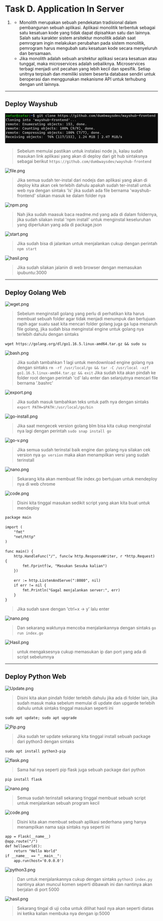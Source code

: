 # Task D. Application In Server
1. - Monolith merupakan sebuah pendekatan tradisional dalam pembangunan sebuah aplikasi. Aplikasi monolitik terbentuk sebagai satu kesatuan kode yang tidak dapat dipisahkan satu dan lainnya.  Salah satu karakter sistem arsitektur monolitik adalah saat pemrogram ingin melakukan perubahan pada sistem monolitik, pemrogram harus mengubah satu kesatuan kode secara menyeluruh dan bersamaan.
    - Jika monolith adalah sebuah arsitektur aplikasi secara kesatuan atau tunggal, maka microservices adalah sebaliknya. Microservices terbagi menjadi unit pecahan yang lebih kecil dan spesifik. Setiap unitnya terpisah dan memiliki sistem beserta database sendiri untuk beroperasi dan menggunakan mekanisme API untuk terhubung dengan unit lainnya.
***
## Deploy Wayshub 
![wget.png](../Screenshoot-Stage-1/Wayshub/wget.png)
>Sebelum memulai pastikan untuk instalasi node js, kalau sudah masukan link aplikasi yang akan di deploy dari git hub sintaksnya sebagai berikut
```https://github.com/dumbwaysdev/wayshub-frontend```

![file.png](../Screenshoot/Wayshub/file.png)
>Jika semua sudah ter-instal dari nodejs dan aplikasi yang akan di deploy kita akan cek terlebih dahulu apakah sudah ter-install untuk web nya dengan sintaks 'ls' jika sudah ada file bernama 'wayshub-frontend' silakan masuk ke dalam folder nya 

![npm.png](../Screenshoot/Wayshub/npm.png)
>Nah jika sudah maasuk baca readme.md yang ada di dalam foldernya, jika sudah silakan instal 'npm install' untuk menginstal keseluruhan yang diperlukan yang ada di package.json 

![start.png](../Screenshoot/Wayshub/start.png)
>Jika sudah bisa di jalankan untuk menjalankan cukup dengan perintah 
```npm start``` 

![hasil.png](../Screenshoot/Wayshub/hasil.png)
>Jika sudah silakan jalanin di web browser dengan memasukan ipubuntu:3000 
***
## Deploy Golang Web
![wget.png](../Screenshoot/golang/wget.png)
>Sebelum menginstall golang yang perlu di perhatikan kita harus membuat sebuah folder agar tidak menjadi menumpuk dan bertujuan rapih agar suatu saat kita mencari folder golang juga ga lupa menaruh file golang, jika sudah bisa menginstal engine untuk golang nya terlebih dahulu dengan sintaks 

```wget https://golang.org/dl/go1.16.5.linux-amd64.tar.gz && sudo su```

![bash.png](../Screenshoot/golang/bash.png)
>Jika sudah tambahkan 1 lagi untuk mendownload engine golang nya dengan sintaks
```rm -rf /usr/local/go && tar -C /usr/local -xzf go1.16.5.linux-amd64.tar.gz && exit```
>Jika sudah kita akan pindah ke folder root dengan perintah 'cd' lalu enter dan selanjutnya mencari file bernama '.bashrc' 


![export.png](../Screenshoot/golang/export.png)
>Jika sudah masuk tambahkan teks untuk path nya dengan sintaks
```export PATH=$PATH:/usr/local/go/bin```

![go-install.png](../Screenshoot/golang/go-install.png)
>Jika saat mengecek version golang blm bisa kita cukup menginstal nya lagi dengan perintah ```sudo snap install go```


![go-v.png](../Screenshoot/golang/go-v.png)
>Jika semua sudah terinstal baik engine dan golang nya silakan cek version nya ```go version``` maka akan menampilkan versi yang sudah terinstall


![nano.png](../Screenshoot/golang/nano.png)
>Sekarang kita akan membuat file index.go bertujuan untuk mendeploy nya di web chrome 


![code.png](../Screenshoot/golang/code.png)
>Disini kita tinggal masukan sedikit script yang akan kita buat untuk mendeploy 
```
package main

import (
	"fmt"
	"net/http"
)

func main() {
	http.HandleFunc("/", func(w http.ResponseWriter, r *http.Request) {
		fmt.Fprintf(w, "Masukan Sesuka kalian")
	})

	err := http.ListenAndServe(":8080", nil)
	if err != nil {
		fmt.Println("Gagal menjalankan server:", err)
	}
}

```
>Jika sudah save dengan 'ctrl+x -> y' lalu enter

![nano.png](../Screenshoot/golang/nano.png)
>Dan sekarang waktunya mencoba menjalankannya dengan sintaks `go run index.go`


![Hasil.png](../Screenshoot/golang/Hasil.png)
>untuk mengaksesnya cukup memasukan ip dan port yang ada di script sebelumnya
***
## Deploy Python Web

![Update.png](../Screenshoot/python/Update.png)
>Disini kita akan pindah folder terlebih dahulu jika ada di folder lain, jika sudah masuk maka sebelum memulai di update dan upgarde terlebih dahulu untuk sintaks tinggal masukan seperti ini 

```sudo apt update; sudo apt upgrade```

![Pip.png](../Screenshoot/python/Pip.png)
>Jika sudah ter update sekarang kita tinggal install sebuah package dari python3 dengan sintaks

```sudo apt install python3-pip```

![flask.png](../Screenshoot/python/flask.png)
>Sama hal nya seperti pip flask juga sebuah package dari python 

```pip install flask```


![nano.png](../Screenshoot/python/nano.png)
>Semua sudah terinstall sekarang tinggal membuat sebuah script untuk menjalankan sebuah program kecil

![code.png](../Screenshoot/python/code.png)
>Disini kita akan membuat sebuah aplikasi sederhana yang hanya menampilkan nama saja sintaks nya seperti ini

```from flask import Flask
app = Flask(__name__)
@app.route("/")
def helloworld():
    return "Hello World"
if __name__ == "__main__":
    app.run(host='0.0.0.0')
```

![python3.png](../Screenshoot/python/python3.png)
>Dan untuk menjalankannya cukup dengan sintaks `python3 index.py` nantinya akan muncul komen seperti dibawah ini dan nantinya akan berjalan di port 5000

![hasil.png](../Screenshoot/python/hasil.png)
>Sekarang tingal di uji coba untuk dilihat hasil nya akan seperti diatas ini ketika kalian membuka nya dengan ip:5000

